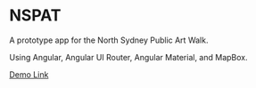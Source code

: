 # NSPAT

A prototype app for the North Sydney Public Art Walk.

Using Angular, Angular UI Router, Angular Material, and MapBox. 

[Demo Link](http://nsart.herokuapp.com/)
